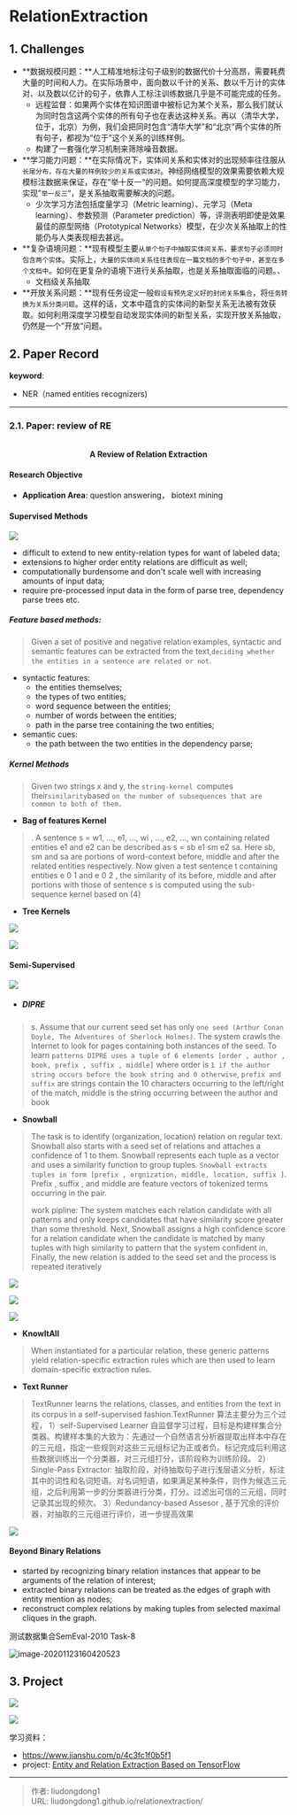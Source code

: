 # RelationExtraction


## 1. Challenges

- **数据规模问题：**人工精准地标注句子级别的数据代价十分高昂，需要耗费大量的时间和人力。在实际场景中，面向数以千计的关系、数以千万计的实体对、以及数以亿计的句子，依靠人工标注训练数据几乎是不可能完成的任务。
  - 远程监督：如果两个实体在知识图谱中被标记为某个关系，那么我们就认为同时包含这两个实体的所有句子也在表达这种关系。再以（清华大学，位于，北京）为例，我们会把同时包含“清华大学”和“北京”两个实体的所有句子，都视为“位于”这个关系的训练样例。
  - 构建了一套强化学习机制来筛除噪音数据。
- **学习能力问题：**在实际情况下，实体间关系和实体对的出现频率往往服从`长尾分布，存在大量的样例较少的关系或实体对`。神经网络模型的效果需要依赖大规模标注数据来保证，存在”举十反一“的问题。如何提高深度模型的学习能力，实现”`举一反三`“，是关系抽取需要解决的问题。
  - 少次学习方法包括度量学习（Metric learning）、元学习（Meta learning）、参数预测（Parameter prediction）等，评测表明即使是效果最佳的原型网络（Prototypical Networks）模型，在少次关系抽取上的性能仍与人类表现相去甚远。
- **复杂语境问题：**现有模型主要`从单个句子中抽取实体间关系，要求句子必须同时包含两个实体`。实际上，`大量的实体间关系往往表现在一篇文档的多个句子中，甚至在多个文档中`。如何在更复杂的语境下进行关系抽取，也是关系抽取面临的问题。、
  - 文档级关系抽取
- **开放关系问题：**现有任务设定一般`假设有预先定义好的封闭关系集合`，将`任务转换为关系分类问题`。这样的话，文本中蕴含的实体间的新型关系无法被有效获取。如何利用深度学习模型自动发现实体间的新型关系，实现开放关系抽取，仍然是一个”开放“问题。

## 2. Paper Record

**keyword**:

- NER（named entities recognizers)

------

### 2.1. Paper:  review of RE

<div align=center>
<br/>
<b>A Review of Relation Extraction
</b>
</div>

#### Research Objective

  - **Application Area**: question answering， biotext mining

#### Supervised Methods

![](https://gitee.com/github-25970295/blogImage/raw/master/img/image-20201125133919042.png)

- difficult to extend to new entity-relation types for want of labeled data;
- extensions to higher order entity relations are difficult as well;
- computationally burdensome and don't scale well with increasing amounts of input data;
- require pre-processed input data in the form of parse tree, dependency parse trees etc.

##### Feature based methods:

> Given a set of positive and negative relation examples, syntactic and semantic features can be extracted from the text,`deciding whether the entities in a sentence are related or not`.

- syntactic features:
  - the entities themselves;
  - the types of two entities;
  - word sequence between the entities;
  - number of words between the entities;
  - path in the parse tree containing the two entities;
- semantic cues:
  - the path between the two entities in the dependency parse;

##### Kernel Methods

>  Given two strings x and y, the `string-kernel `computes their` similarity `based `on the number of subsequences that are common to both of them.`

- **Bag of features Kernel**

> . A sentence s = w1, ..., e1, ..., wi , ..., e2, ..., wn containing related entities e1 and e2 can be described as s = sb e1 sm e2 sa. Here sb, sm and sa are portions of word-context before, middle and after the related entities respectively. Now given a test sentence t containing entities e 0 1 and e 0 2 , the similarity of its before, middle and after portions with those of sentence s is computed using the sub-sequence kernel based on (4)

- **Tree Kernels**

![](https://gitee.com/github-25970295/blogImage/raw/master/img/image-20201125134001281.png)

![](https://gitee.com/github-25970295/blogImage/raw/master/img/image-20201125134158391.png)

#### Semi-Supervised

![](https://gitee.com/github-25970295/blogImage/raw/master/img/image-20201125134900608.png)

- ##### DIPRE

> s. Assume that our current seed set has only `one seed (Arthur Conan Doyle, The Adventures of Sherlock Holmes)`. The system crawls the Internet to look for pages containing both instances of the seed. To learn `patterns DIPRE uses a tuple of 6 elements [order , author , book, prefix , suffix , middle]` where order is `1 if the author string occurs before the book string and 0 otherwise`, `prefix and suffix` are strings contain the 10 characters occurring to the left/right of the match, middle is the string occurring between the author and book

- **Snowball**

> The task is to identify (organization, location) relation on regular text. Snowball also starts with a seed set of relations and attaches a confidence of 1 to them. Snowball represents each tuple as a vector and uses a similarity function to group tuples. `Snowball extracts tuples in form [prefix , orgnization, middle, location, suffix ]`. Prefix , suffix , and middle are feature vectors of tokenized terms occurring in the pair.
>
> work pipline: The system matches each relation candidate with all patterns and only keeps candidates that have similarity score greater than some threshold. Next, Snowball assigns a high confidence score for a relation candidate when the candidate is matched by many tuples with high similarity to pattern that the system confident in. Finally, the new relation is added to the seed set and the process is repeated iteratively

![](https://gitee.com/github-25970295/blogImage/raw/master/img/image-20201125135623816.png)

![](https://gitee.com/github-25970295/blogImage/raw/master/img/image-20201125135738664.png)

![](https://gitee.com/github-25970295/blogImage/raw/master/img/image-20201125135819932.png)

- **KnowItAll**

> When instantiated for a particular relation, these generic patterns yield relation-specific extraction rules which are then used to learn domain-specific extraction rules.

- **Text Runner**

>  TextRunner learns the relations, classes, and entities from the text in its corpus in a self-supervised fashion.TextRunner 算法主要分为三个过程，
> 1）self-Supervised Learner 自监督学习过程，目标是构建样集合分类器。构建样本集的大致为：先通过一个自然语言分析器提取出样本中存在的三元组，指定一些规则对这些三元组标记为正或者负。标记完成后利用这些数据训练出一个分类器，对三元组打分，该阶段称为训练阶段。
> 2） Single-Pass Extractor: 抽取阶段，对待抽取句子进行浅层语义分析，标注其中的词性和名词短语。对名词短语，如果满足某种条件，则作为候选三元组，之后利用第一步的分类器进行分类，打分。过滤出可信的三元组，同时记录其出现的频次。
> 3）Redundancy-based Assesor , 基于冗余的评价器，对抽取的三元组进行评价，进一步提高效果

![](https://gitee.com/github-25970295/blogImage/raw/master/img/image-20201125140820963.png)

#### Beyond Binary Relations

- started by recognizing binary relation instances that appear to be arguments of the relation of interest;
- extracted binary relations can be treated as the edges of graph with entity mention as nodes;
- reconstruct complex relations by making tuples from selected maximal cliques in the graph.



测试数据集合SemEval-2010 Task-8 

![image-20201123160420523](https://gitee.com/github-25970295/blogpictureV2/raw/master/image-20201123160420523.png)

## 3. Project

![](https://gitee.com/github-25970295/blogImage/raw/master/img/image-20201123163752444.png)

![](https://gitee.com/github-25970295/blogImage/raw/master/img/image-20201123163856515.png)

学习资料：

- https://www.jianshu.com/p/4c3fc1f0b5f1
- project: [Entity and Relation Extraction Based on TensorFlow](https://github.com/yuanxiaosc/Entity-Relation-Extraction)

---

> 作者: liudongdong1  
> URL: liudongdong1.github.io/relationextraction/  


